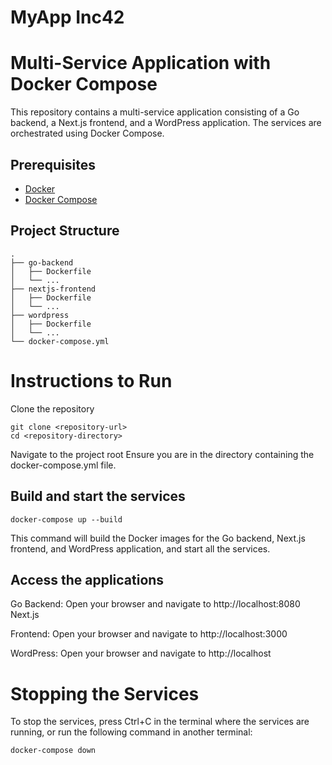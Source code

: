 # MyApp Inc42
# Multi-Service Application with Docker Compose

This repository contains a multi-service application consisting of a Go backend, a Next.js frontend, and a WordPress application. The services are orchestrated using Docker Compose.

## Prerequisites

- [Docker](https://www.docker.com/get-started)
- [Docker Compose](https://docs.docker.com/compose/install/)

## Project Structure

```plaintext
.
├── go-backend
│   ├── Dockerfile
│   └── ...
├── nextjs-frontend
│   ├── Dockerfile
│   └── ...
├── wordpress
│   ├── Dockerfile
│   └── ...
└── docker-compose.yml
```

# Instructions to Run
Clone the repository
```
git clone <repository-url>
cd <repository-directory>
```

Navigate to the project root
Ensure you are in the directory containing the docker-compose.yml file.

## Build and start the services
```
docker-compose up --build
```
This command will build the Docker images for the Go backend, Next.js frontend, and WordPress application, and start all the services.

## Access the applications
Go Backend: Open your browser and navigate to http://localhost:8080
Next.js 

Frontend: Open your browser and navigate to http://localhost:3000

WordPress: Open your browser and navigate to http://localhost

# Stopping the Services
To stop the services, press Ctrl+C in the terminal where the services are running, or run the following command in another terminal:

```
docker-compose down
```